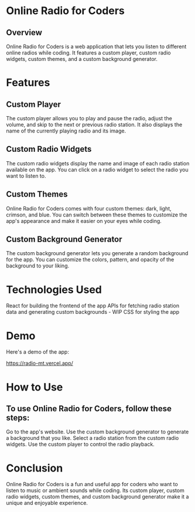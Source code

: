 # Online Radio for Coders
## Overview
Online Radio for Coders is a web application that lets you listen to different online radios while coding. It features a custom player, custom radio widgets, custom themes, and a custom background generator.

# Features
## Custom Player
The custom player allows you to play and pause the radio, adjust the volume, and skip to the next or previous radio station. It also displays the name of the currently playing radio and its image.

## Custom Radio Widgets
The custom radio widgets display the name and image of each radio station available on the app. You can click on a radio widget to select the radio you want to listen to.

## Custom Themes
Online Radio for Coders comes with four custom themes: dark, light, crimson, and blue. You can switch between these themes to customize the app's appearance and make it easier on your eyes while coding.

## Custom Background Generator
The custom background generator lets you generate a random background for the app. You can customize the colors, pattern, and opacity of the background to your liking.

# Technologies Used
React for building the frontend of the app
APIs for fetching radio station data and generating custom backgrounds - WIP
CSS for styling the app

# Demo
Here's a demo of the app:

https://radio-mt.vercel.app/

# How to Use
## To use Online Radio for Coders, follow these steps:

Go to the app's website.
Use the custom background generator to generate a background that you like.
Select a radio station from the custom radio widgets.
Use the custom player to control the radio playback.

# Conclusion
Online Radio for Coders is a fun and useful app for coders who want to listen to music or ambient sounds while coding. Its custom player, custom radio widgets, custom themes, and custom background generator make it a unique and enjoyable experience.